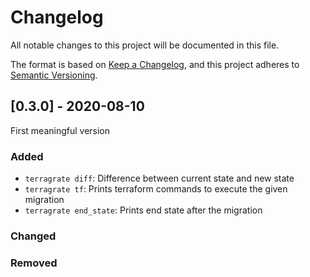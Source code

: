 # Changelog

All notable changes to this project will be documented in this file.

The format is based on [Keep a Changelog](https://keepachangelog.com/en/1.0.0/),
and this project adheres to [Semantic Versioning](https://semver.org/spec/v2.0.0.html).

## [0.3.0] - 2020-08-10

First meaningful version

### Added
- `terragrate diff`: Difference between current state and new state
- `terragrate tf`: Prints terraform commands to execute the given migration
- `terragrate end_state`: Prints end state after the migration

### Changed
### Removed
